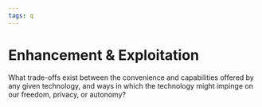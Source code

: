 ```yaml
---
tags: q
---
```


# Enhancement & Exploitation

What trade-offs exist between the convenience and capabilities offered by any given technology, and ways in which the technology might impinge on our freedom, privacy, or autonomy? 
